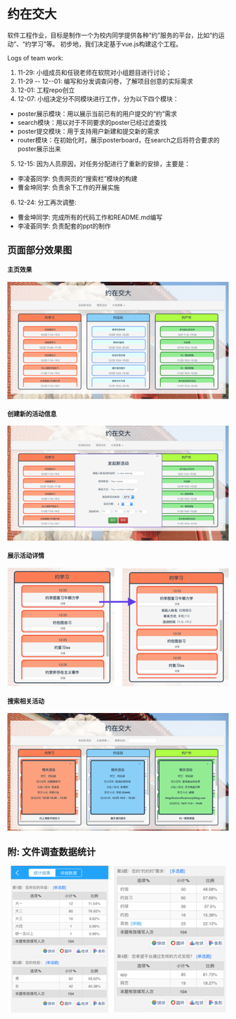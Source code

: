 # 约在交大
软件工程作业，目标是制作一个为校内同学提供各种“约”服务的平台，比如“约运动”、“约学习”等。
初步地，我们决定基于vue.js构建这个工程。

Logs of team work:

1. 11-29: 小组成员和任锐老师在软院对小组题目进行讨论；
2. 11-29 -- 12--01: 编写和分发调查问卷，了解项目创意的实际需求
3. 12-01: 工程repo创立
4. 12-07: 小组决定分不同模块进行工作，分为以下四个模块：
* poster展示模块：用以展示当前已有的用户提交的“约”需求
* search模块：用以对于不同要求的poster已经过滤查找
* poster提交模块：用于支持用户新建和提交新的需求
* router模块：在初始化时，展示posterboard，在search之后将符合要求的poster展示出来
5. 12-15: 因为人员原因，对任务分配进行了重新的安排，主要是：
* 李凌荟同学: 负责网页的“搜索栏”模块的构建
* 曹金坤同学: 负责余下工作的开展实施
6. 12-24: 分工再次调整:
* 曹金坤同学: 完成所有的代码工作和README.md编写
* 李凌荟同学: 负责配套的ppt的制作

## 页面部分效果图

#### 主页效果
![The home page](./supply/threeboard.png)

#### 创建新的活动信息
![Create new poster](./supply/commitNewPoster.png)

#### 展示活动详情
![Show details](./supply/detailShown.png)

#### 搜索相关活动
![Search posters](./supply/searchPoster.png)

## 附: 文件调查数据统计

![questionaire](./supply/questionaire.png)